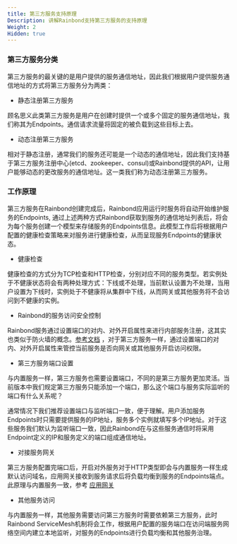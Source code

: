 ```yaml
---
title: 第三方服务支持原理
Description: 讲解Rainbond支持第三方服务的支持原理
Weight: 2
Hidden: true
---
```


### 第三方服务分类

第三方服务的最关键的是用户提供的服务通信地址，因此我们根据用户提供服务通信地址的方式将第三方服务分为两类：

* 静态注册第三方服务

顾名思义此类第三方服务是用户在创建时提供一个或多个固定的服务通信地址，我们称其为Endpoints。通信请求流量将固定的被负载到这些目标上去。

* 动态注册第三方服务

相对于静态注册，通常我们的服务还可能是一个动态的通信地址，因此我们支持基于第三方服务注册中心(etcd、zookeeper、consul)或Rainbond提供的API，让用户能够动态的更改服务的通信地址。这一类我们称为动态注册第三方服务。

### 工作原理

第三方服务在Rainbond创建完成后，Rainbond应用运行时服务将自动开始维护服务的Endpoints, 通过上述两种方式Rainbond获取到服务的通信地址列表后，将会为每个服务创建一个模型来存储服务的Endpoints信息。此模型工作后将根据用户配置的健康检查策略来对服务进行健康检查，从而呈现服务Endpoints的健康状态。

* 健康检查

健康检查的方式分为TCP检查和HTTP检查，分别对应不同的服务类型。若实例处于不健康状态将会有两种处理方式：下线或不处理，当前默认设置为不处理，当用户设置为下线时，实例处于不健康将从集群中下线，从而网关或其他服务将不会访问到不健康的实例。

* Rainbond的服务访问安全控制

Rainbond服务通过设置端口的对内、对外开启属性来进行内部服务注册，这其实也类似于防火墙的概念。[参考文档](/docs/user-manual/app-service-manage/service-port-domain/#端口访问控制) ，对于第三方服务一样，通过设置端口的对内、对外开启属性来管控当前服务是否向网关或其他服务开启访问权限。

* 第三方服务端口设置

 与内置服务一样，第三方服务也需要设置端口，不同的是第三方服务更加灵活。当前版本中我们规定第三方服务只能添加一个端口，那么这个端口与服务实际监听的端口有什么关系呢？

通常情况下我们推荐设置端口与监听端口一致，便于理解。用户添加服务Endpoints时只需要提供服务的IP地址，服务多个实例就填写多个IP地址。对于这些服务我们默认为监听端口一致，因此Rainbond在与这些服务通信时将采用Endpoint定义的IP和服务定义的端口组成通信地址。

* 对接服务网关

第三方服务配置完端口后，开启对外服务对于HTTP类型即会与内置服务一样生成默认访问域名，应用网关接收到服务请求后将负载均衡到服务的Endpoints端点。此原理与内置服务一致，参考 [应用网关](/docs/user-manual/gateway/gateway/)

* 其他服务访问

与内置服务一样，其他服务需要访问第三方服务时需要依赖第三方服务，此时Rainbond ServiceMesh机制将会工作，根据用户配置的服务端口在访问端服务网络空间内建立本地监听，对服务的Endpoints进行负载均衡和其他服务治理。